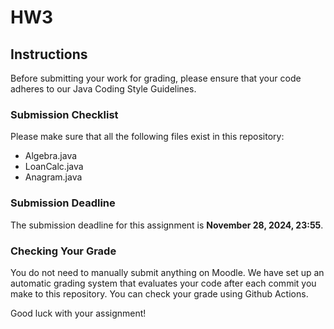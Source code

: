 # HW3

## Instructions

Before submitting your work for grading, please ensure that your code adheres to our Java Coding Style Guidelines.

### Submission Checklist

Please make sure that all the following files exist in this repository:

- Algebra.java
- LoanCalc.java
- Anagram.java

### Submission Deadline

The submission deadline for this assignment is **November 28, 2024, 23:55**.

### Checking Your Grade

You do not need to manually submit anything on Moodle. 
We have set up an automatic grading system that evaluates your code after each commit you make to this repository. 
You can check your grade using Github Actions.

Good luck with your assignment!